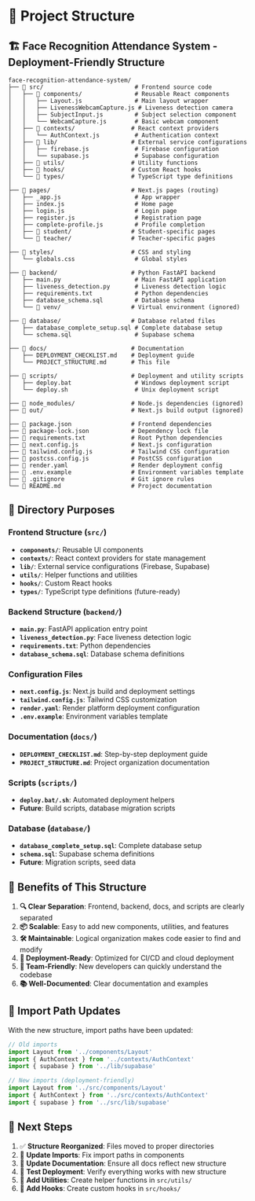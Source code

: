# 📁 Project Structure

## 🏗️ **Face Recognition Attendance System - Deployment-Friendly Structure**

```
face-recognition-attendance-system/
├── 📁 src/                          # Frontend source code
│   ├── 📁 components/               # Reusable React components
│   │   ├── Layout.js               # Main layout wrapper
│   │   ├── LivenessWebcamCapture.js # Liveness detection camera
│   │   ├── SubjectInput.js         # Subject selection component
│   │   └── WebcamCapture.js        # Basic webcam component
│   ├── 📁 contexts/                # React context providers
│   │   └── AuthContext.js          # Authentication context
│   ├── 📁 lib/                     # External service configurations
│   │   ├── firebase.js             # Firebase configuration
│   │   └── supabase.js             # Supabase configuration
│   ├── 📁 utils/                   # Utility functions
│   ├── 📁 hooks/                   # Custom React hooks
│   └── 📁 types/                   # TypeScript type definitions
│
├── 📁 pages/                       # Next.js pages (routing)
│   ├── _app.js                     # App wrapper
│   ├── index.js                    # Home page
│   ├── login.js                    # Login page
│   ├── register.js                 # Registration page
│   ├── complete-profile.js         # Profile completion
│   ├── 📁 student/                 # Student-specific pages
│   └── 📁 teacher/                 # Teacher-specific pages
│
├── 📁 styles/                      # CSS and styling
│   └── globals.css                 # Global styles
│
├── 📁 backend/                     # Python FastAPI backend
│   ├── main.py                     # Main FastAPI application
│   ├── liveness_detection.py       # Liveness detection logic
│   ├── requirements.txt            # Python dependencies
│   ├── database_schema.sql         # Database schema
│   └── 📁 venv/                    # Virtual environment (ignored)
│
├── 📁 database/                    # Database related files
│   ├── database_complete_setup.sql # Complete database setup
│   └── schema.sql                  # Supabase schema
│
├── 📁 docs/                        # Documentation
│   ├── DEPLOYMENT_CHECKLIST.md    # Deployment guide
│   └── PROJECT_STRUCTURE.md       # This file
│
├── 📁 scripts/                     # Deployment and utility scripts
│   ├── deploy.bat                  # Windows deployment script
│   └── deploy.sh                   # Unix deployment script
│
├── 📁 node_modules/                # Node.js dependencies (ignored)
├── 📁 out/                         # Next.js build output (ignored)
│
├── 📄 package.json                 # Frontend dependencies
├── 📄 package-lock.json            # Dependency lock file
├── 📄 requirements.txt             # Root Python dependencies
├── 📄 next.config.js               # Next.js configuration
├── 📄 tailwind.config.js           # Tailwind CSS configuration
├── 📄 postcss.config.js            # PostCSS configuration
├── 📄 render.yaml                  # Render deployment config
├── 📄 .env.example                 # Environment variables template
├── 📄 .gitignore                   # Git ignore rules
└── 📄 README.md                    # Project documentation
```

## 🎯 **Directory Purposes**

### **Frontend Structure (`src/`)**
- **`components/`**: Reusable UI components
- **`contexts/`**: React context providers for state management
- **`lib/`**: External service configurations (Firebase, Supabase)
- **`utils/`**: Helper functions and utilities
- **`hooks/`**: Custom React hooks
- **`types/`**: TypeScript type definitions (future-ready)

### **Backend Structure (`backend/`)**
- **`main.py`**: FastAPI application entry point
- **`liveness_detection.py`**: Face liveness detection logic
- **`requirements.txt`**: Python dependencies
- **`database_schema.sql`**: Database schema definitions

### **Configuration Files**
- **`next.config.js`**: Next.js build and deployment settings
- **`tailwind.config.js`**: Tailwind CSS customization
- **`render.yaml`**: Render platform deployment configuration
- **`.env.example`**: Environment variables template

### **Documentation (`docs/`)**
- **`DEPLOYMENT_CHECKLIST.md`**: Step-by-step deployment guide
- **`PROJECT_STRUCTURE.md`**: Project organization documentation

### **Scripts (`scripts/`)**
- **`deploy.bat/.sh`**: Automated deployment helpers
- **Future**: Build scripts, database migration scripts

### **Database (`database/`)**
- **`database_complete_setup.sql`**: Complete database setup
- **`schema.sql`**: Supabase schema definitions
- **Future**: Migration scripts, seed data

## 🚀 **Benefits of This Structure**

1. **🔍 Clear Separation**: Frontend, backend, docs, and scripts are clearly separated
2. **📦 Scalable**: Easy to add new components, utilities, and features
3. **🛠️ Maintainable**: Logical organization makes code easier to find and modify
4. **🚀 Deployment-Ready**: Optimized for CI/CD and cloud deployment
5. **👥 Team-Friendly**: New developers can quickly understand the codebase
6. **📚 Well-Documented**: Clear documentation and examples

## 🔄 **Import Path Updates**

With the new structure, import paths have been updated:

```javascript
// Old imports
import Layout from '../components/Layout'
import { AuthContext } from '../contexts/AuthContext'
import { supabase } from '../lib/supabase'

// New imports (deployment-friendly)
import Layout from '../src/components/Layout'
import { AuthContext } from '../src/contexts/AuthContext'
import { supabase } from '../src/lib/supabase'
```

## 🎯 **Next Steps**

1. ✅ **Structure Reorganized**: Files moved to proper directories
2. 🔄 **Update Imports**: Fix import paths in components
3. 📝 **Update Documentation**: Ensure all docs reflect new structure
4. 🚀 **Test Deployment**: Verify everything works with new structure
5. 🔧 **Add Utilities**: Create helper functions in `src/utils/`
6. 🎣 **Add Hooks**: Create custom hooks in `src/hooks/`
